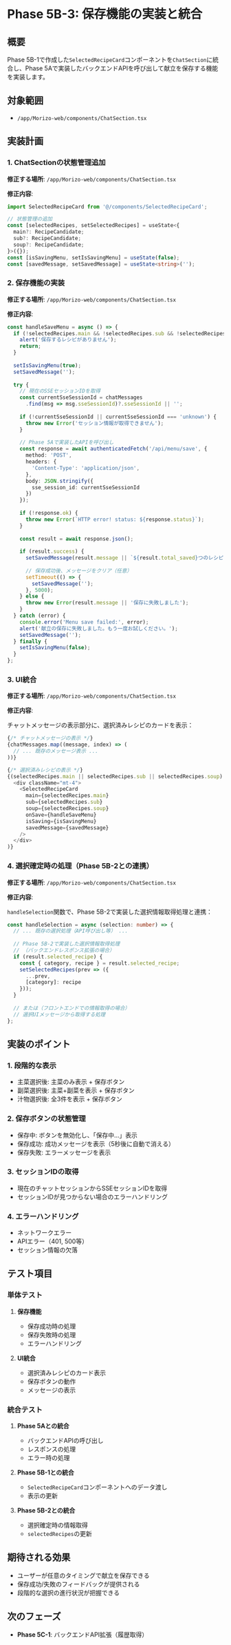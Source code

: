 # Phase 5B-3: 保存機能の実装と統合

## 概要

Phase 5B-1で作成した`SelectedRecipeCard`コンポーネントを`ChatSection`に統合し、Phase 5Aで実装したバックエンドAPIを呼び出して献立を保存する機能を実装します。

## 対象範囲

- `/app/Morizo-web/components/ChatSection.tsx`

## 実装計画

### 1. ChatSectionの状態管理追加

**修正する場所**: `/app/Morizo-web/components/ChatSection.tsx`

**修正内容**:

```typescript
import SelectedRecipeCard from '@/components/SelectedRecipeCard';

// 状態管理の追加
const [selectedRecipes, setSelectedRecipes] = useState<{
  main?: RecipeCandidate;
  sub?: RecipeCandidate;
  soup?: RecipeCandidate;
}>({});
const [isSavingMenu, setIsSavingMenu] = useState(false);
const [savedMessage, setSavedMessage] = useState<string>('');
```

### 2. 保存機能の実装

**修正する場所**: `/app/Morizo-web/components/ChatSection.tsx`

**修正内容**:

```typescript
const handleSaveMenu = async () => {
  if (!selectedRecipes.main && !selectedRecipes.sub && !selectedRecipes.soup) {
    alert('保存するレシピがありません');
    return;
  }
  
  setIsSavingMenu(true);
  setSavedMessage('');
  
  try {
    // 現在のSSEセッションIDを取得
    const currentSseSessionId = chatMessages
      .find(msg => msg.sseSessionId)?.sseSessionId || '';
    
    if (!currentSseSessionId || currentSseSessionId === 'unknown') {
      throw new Error('セッション情報が取得できません');
    }
    
    // Phase 5Aで実装したAPIを呼び出し
    const response = await authenticatedFetch('/api/menu/save', {
      method: 'POST',
      headers: {
        'Content-Type': 'application/json',
      },
      body: JSON.stringify({
        sse_session_id: currentSseSessionId
      })
    });
    
    if (!response.ok) {
      throw new Error(`HTTP error! status: ${response.status}`);
    }
    
    const result = await response.json();
    
    if (result.success) {
      setSavedMessage(result.message || `${result.total_saved}つのレシピが保存されました`);
      
      // 保存成功後、メッセージをクリア（任意）
      setTimeout(() => {
        setSavedMessage('');
      }, 5000);
    } else {
      throw new Error(result.message || '保存に失敗しました');
    }
  } catch (error) {
    console.error('Menu save failed:', error);
    alert('献立の保存に失敗しました。もう一度お試しください。');
    setSavedMessage('');
  } finally {
    setIsSavingMenu(false);
  }
};
```

### 3. UI統合

**修正する場所**: `/app/Morizo-web/components/ChatSection.tsx`

**修正内容**:

チャットメッセージの表示部分に、選択済みレシピのカードを表示：

```typescript
{/* チャットメッセージの表示 */}
{chatMessages.map((message, index) => (
  // ... 既存のメッセージ表示 ...
))}

{/* 選択済みレシピの表示 */}
{(selectedRecipes.main || selectedRecipes.sub || selectedRecipes.soup) && (
  <div className="mt-4">
    <SelectedRecipeCard
      main={selectedRecipes.main}
      sub={selectedRecipes.sub}
      soup={selectedRecipes.soup}
      onSave={handleSaveMenu}
      isSaving={isSavingMenu}
      savedMessage={savedMessage}
    />
  </div>
)}
```

### 4. 選択確定時の処理（Phase 5B-2との連携）

**修正する場所**: `/app/Morizo-web/components/ChatSection.tsx`

**修正内容**:

`handleSelection`関数で、Phase 5B-2で実装した選択情報取得処理と連携：

```typescript
const handleSelection = async (selection: number) => {
  // ... 既存の選択処理（API呼び出し等） ...
  
  // Phase 5B-2で実装した選択情報取得処理
  // （バックエンドレスポンス拡張の場合）
  if (result.selected_recipe) {
    const { category, recipe } = result.selected_recipe;
    setSelectedRecipes(prev => ({
      ...prev,
      [category]: recipe
    }));
  }
  
  // または（フロントエンドでの情報取得の場合）
  // 選択UIメッセージから取得する処理
};
```

## 実装のポイント

### 1. 段階的な表示

- 主菜選択後: 主菜のみ表示 + 保存ボタン
- 副菜選択後: 主菜+副菜を表示 + 保存ボタン
- 汁物選択後: 全3件を表示 + 保存ボタン

### 2. 保存ボタンの状態管理

- 保存中: ボタンを無効化し、「保存中...」表示
- 保存成功: 成功メッセージを表示（5秒後に自動で消える）
- 保存失敗: エラーメッセージを表示

### 3. セッションIDの取得

- 現在のチャットセッションからSSEセッションIDを取得
- セッションIDが見つからない場合のエラーハンドリング

### 4. エラーハンドリング

- ネットワークエラー
- APIエラー（401, 500等）
- セッション情報の欠落

## テスト項目

### 単体テスト

1. **保存機能**
   - 保存成功時の処理
   - 保存失敗時の処理
   - エラーハンドリング

2. **UI統合**
   - 選択済みレシピのカード表示
   - 保存ボタンの動作
   - メッセージの表示

### 統合テスト

1. **Phase 5Aとの統合**
   - バックエンドAPIの呼び出し
   - レスポンスの処理
   - エラー時の処理

2. **Phase 5B-1との統合**
   - `SelectedRecipeCard`コンポーネントへのデータ渡し
   - 表示の更新

3. **Phase 5B-2との統合**
   - 選択確定時の情報取得
   - `selectedRecipes`の更新

## 期待される効果

- ユーザーが任意のタイミングで献立を保存できる
- 保存成功/失敗のフィードバックが提供される
- 段階的な選択の進行状況が把握できる

## 次のフェーズ

- **Phase 5C-1**: バックエンドAPI拡張（履歴取得）

